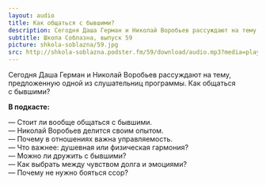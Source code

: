```yaml
---
layout: audio
title: Как общаться с бывшими?
description: Сегодня Даша Герман и Николай Воробьев рассуждают на тему, предложенную одной из слушательниц программы.
subtitle: Школа Соблазна, выпуск 59
picture: shkola-soblazna/59.jpg
src: http://shkola-soblazna.podster.fm/59/download/audio.mp3?media=player
---
```


Сегодня Даша Герман и Николай Воробьев рассуждают на тему, предложенную одной из слушательниц программы. Как общаться с бывшими?

**В подкасте:**

— Стоит ли вообще общаться с бывшими.  
— Николай Воробьев делится своим опытом.  
— Почему в отношениях важна управляемость.  
— Что важнее: душевная или физическая гармония?  
— Можно ли дружить с бывшими?   
— Как выбрать между чувством долга и эмоциями?  
— Почему не нужно бояться ссор?  
